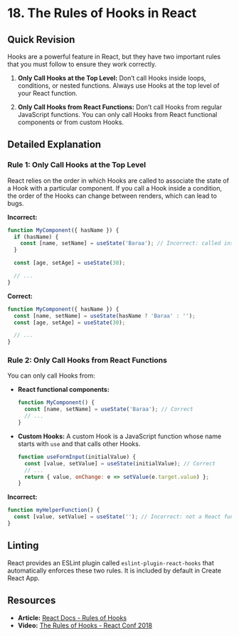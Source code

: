 
# 18. The Rules of Hooks in React

## Quick Revision

Hooks are a powerful feature in React, but they have two important rules that you must follow to ensure they work correctly.

1.  **Only Call Hooks at the Top Level:** Don’t call Hooks inside loops, conditions, or nested functions. Always use Hooks at the top level of your React function.

2.  **Only Call Hooks from React Functions:** Don’t call Hooks from regular JavaScript functions. You can only call Hooks from React functional components or from custom Hooks.

## Detailed Explanation

### Rule 1: Only Call Hooks at the Top Level

React relies on the order in which Hooks are called to associate the state of a Hook with a particular component. If you call a Hook inside a condition, the order of the Hooks can change between renders, which can lead to bugs.

**Incorrect:**

```jsx
function MyComponent({ hasName }) {
  if (hasName) {
    const [name, setName] = useState('Baraa'); // Incorrect: called inside a condition
  }

  const [age, setAge] = useState(30);

  // ...
}
```

**Correct:**

```jsx
function MyComponent({ hasName }) {
  const [name, setName] = useState(hasName ? 'Baraa' : '');
  const [age, setAge] = useState(30);

  // ...
}
```

### Rule 2: Only Call Hooks from React Functions

You can only call Hooks from:

*   **React functional components:**

    ```jsx
    function MyComponent() {
      const [name, setName] = useState('Baraa'); // Correct
      // ...
    }
    ```

*   **Custom Hooks:** A custom Hook is a JavaScript function whose name starts with `use` and that calls other Hooks.

    ```jsx
    function useFormInput(initialValue) {
      const [value, setValue] = useState(initialValue); // Correct
      // ...
      return { value, onChange: e => setValue(e.target.value) };
    }
    ```

**Incorrect:**

```javascript
function myHelperFunction() {
  const [value, setValue] = useState(''); // Incorrect: not a React function
}
```

## Linting

React provides an ESLint plugin called `eslint-plugin-react-hooks` that automatically enforces these two rules. It is included by default in Create React App.

## Resources

*   **Article:** [React Docs - Rules of Hooks](https://reactjs.org/docs/hooks-rules.html)
*   **Video:** [The Rules of Hooks - React Conf 2018](https://www.youtube.com/watch?v=dpw9EHDh2bM)
